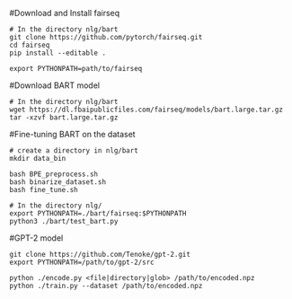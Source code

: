 
#Download and Install fairseq 
```
# In the directory nlg/bart
git clone https://github.com/pytorch/fairseq.git
cd fairseq
pip install --editable .

export PYTHONPATH=path/to/fairseq
```

#Download BART model
```
# In the directory nlg/bart
wget https://dl.fbaipublicfiles.com/fairseq/models/bart.large.tar.gz
tar -xzvf bart.large.tar.gz
```

#Fine-tuning BART on the dataset
```
# create a directory in nlg/bart
mkdir data_bin

bash BPE_preprocess.sh
bash binarize_dataset.sh
bash fine_tune.sh

# In the directory nlg/
export PYTHONPATH=./bart/fairseq:$PYTHONPATH
python3 ./bart/test_bart.py
```


#GPT-2 model
```
git clone https://github.com/Tenoke/gpt-2.git
export PYTHONPATH=/path/to/gpt-2/src

python ./encode.py <file|directory|glob> /path/to/encoded.npz
python ./train.py --dataset /path/to/encoded.npz

```